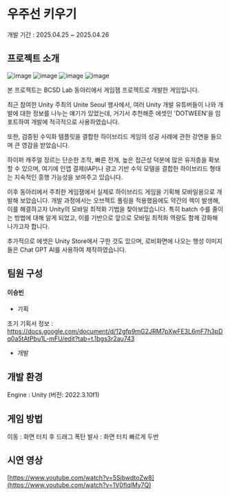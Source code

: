 # 우주선 키우기
개발 기간 : 2025.04.25 ~ 2025.04.26

## 프로젝트 소개
![image](https://github.com/user-attachments/assets/5a52ee2a-a7cf-4398-8b0e-75e7839b719e)
![image](https://github.com/user-attachments/assets/fae24272-cdff-412f-b855-52c1c9f2ded0)
![image](https://github.com/user-attachments/assets/413c5eec-2944-4b6d-b51f-d8a18ebd825d)
![image](https://github.com/user-attachments/assets/590125d0-2d9a-4ce5-87cc-4f0f23b1e6e3)

본 프로젝트는 BCSD Lab 동아리에서 게임잼 프로젝트로 개발한 게임입니다.

최근 참여한 Unity 주최의 Unite Seoul 행사에서, 여러 Unity 개발 유튜버들이 나와 개발에 대한 정보를 나누는 얘기가 있었는데, 거기서 추천해준 에셋인 'DOTWEEN'을 임포트하여 개발에 적극적으로 사용하였습니다.

또한, 검증된 수익화 템플릿을 결합한 하이브리드 게임의 성공 사례에 관한 강연을 들으며 큰 영감을 받았습니다.

하이퍼 캐주얼 장르는 단순한 조작, 빠른 전개, 높은 접근성 덕분에 많은 유저층을 확보할 수 있으며, 여기에 인앱 결제(IAP)나 광고 기반 수익 모델을 결합한 하이브리드 형태는 지속적인 흥행 가능성을 보여주고 있습니다.

이후 동아리에서 주최한 게임잼에서 실제로 하이브리드 게임을 기획해 모바일용으로 개발해 보았습니다. 개발 과정에서는 오브젝트 풀링을 적용했음에도 약간의 렉이 발생해, 이를 해결하고자 Unity의 모바일 최적화 기법을 찾아보았습니다. 특히 batch 수를 줄이는 방법에 대해 알게 되었고, 이를 기반으로 앞으로 모바일 최적화 역량도 함께 강화해 나가고자 합니다.

추가적으로 에셋은 Unity Store에서 구한 것도 있으며, 로비화면에 나오는 행성 이미지들은 Chat GPT AI를 사용하여 제작하였습니다.

## 팀원 구성 

#### 이승빈
- 기획

초기 기획서 정보 : https://docs.google.com/document/d/12gfp9mG2JRM7pXwFE3L6mF7h3pDq0a5tAtPbu1L-mFU/edit?tab=t.1bgs3r2au743

- 개발

## 개발 환경
Engine : Unity (버전: 2022.3.10f1)

## 게임 방법
이동 : 화면 터치 후 드래그
폭탄 발사 : 화면 터치 빠르게 두번

## 시연 영상
[https://www.youtube.com/watch?v=5SjbwdtoZw8](https://www.youtube.com/watch?v=1V0flqlMy7Q)
